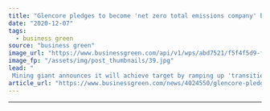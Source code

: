 ```yaml
---
title: "Glencore pledges to become 'net zero total emissions company' by 2050"
date: "2020-12-07"
tags: 
  - business green
source: "business green"
image_url: "https://www.businessgreen.com/api/v1/wps/abd7521/f5f4f5d9-f227-4fe6-be0b-683fd55b20ef/4/Glencore-GGV-coal-South-Africa-185x114.jpg"
image_fp: "/assets/img/post_thumbnails/39.jpg"
lead: "
 Mining giant announces it will achieve target by ramping up 'transition metals' business while delivering 'responsible stewardship' of its coal assets ..."
article_url: "https://www.businessgreen.com/news/4024550/glencore-pledges-net-zero-total-emissions-company-2050"
---
```


---
